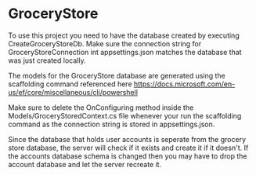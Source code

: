 # GroceryStore

To use this project you need to have the database created by executing CreateGroceryStoreDb. Make sure the connection string for GroceryStoreConnection int appsettings.json matches the database that was just created locally. 

The models for the GroceryStore database are generated using the scaffolding command referenced here 
https://docs.microsoft.com/en-us/ef/core/miscellaneous/cli/powershell

Make sure to delete the OnConfiguring method inside the Models/GroceryStoredContext.cs file whenever your run the scaffolding command as the connection string is stored in appsettings.json.

Since the database that holds user accounts is seperate from the grocery store database, the server will check if it exists and create it if it doesn't. If the accounts database schema is changed then you may have to drop the account database and let the server recreate it.
